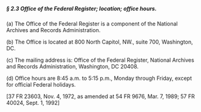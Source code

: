 ##### § 2.3 Office of the Federal Register; location; office hours. #####

(a) The Office of the Federal Register is a component of the National Archives and Records Administration.

(b) The Office is located at 800 North Capitol, NW., suite 700, Washington, DC.

(c) The mailing address is: Office of the Federal Register, National Archives and Records Administration, Washington, DC 20408.

(d) Office hours are 8:45 a.m. to 5:15 p.m., Monday through Friday, except for official Federal holidays.

[37 FR 23603, Nov. 4, 1972, as amended at 54 FR 9676, Mar. 7, 1989; 57 FR 40024, Sept. 1, 1992]